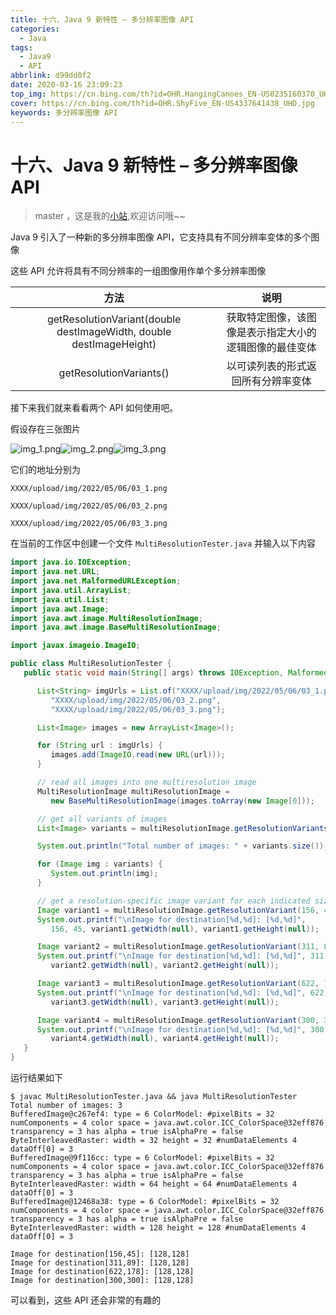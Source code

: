 ```yaml
---
title: 十六、Java 9 新特性 – 多分辨率图像 API
categories:
  - Java
tags:
  - Java9
  - API
abbrlink: d99dd0f2
date: 2020-03-16 23:09:23
top_img: https://cn.bing.com/th?id=OHR.HangingCanoes_EN-US0235160370_UHD.jpg
cover: https://cn.bing.com/th?id=OHR.ShyFive_EN-US4337641438_UHD.jpg
keywords: 多分辨率图像 API
---
```

# 十六、Java 9 新特性 – 多分辨率图像 API
> master ，这是我的[小站](https://www.tryrun.top),欢迎访问哦~~

Java 9 引入了一种新的多分辨率图像 API，它支持具有不同分辨率变体的多个图像

这些 API 允许将具有不同分辨率的一组图像用作单个多分辨率图像

|                             方法                             |                          说明                          |
| :----------------------------------------------------------: | :----------------------------------------------------: |
| getResolutionVariant(double destImageWidth, double destImageHeight) | 获取特定图像，该图像是表示指定大小的逻辑图像的最佳变体 |
|                   getResolutionVariants()                    |           以可读列表的形式返回所有分辨率变体           |

接下来我们就来看看两个 API 如何使用吧。

假设存在三张图片

![img_1.png](https://s3.uuu.ovh/imgs/2022/05/06/adab1e6446c1eb05.png)![img_2.png](https://s3.uuu.ovh/imgs/2022/05/06/4594bc269b11ce0d.png)![img_3.png](https://s3.uuu.ovh/imgs/2022/05/06/be120079d06faca0.png)

它们的地址分别为

```
XXXX/upload/img/2022/05/06/03_1.png

XXXX/upload/img/2022/05/06/03_2.png

XXXX/upload/img/2022/05/06/03_3.png
```

在当前的工作区中创建一个文件 `MultiResolutionTester.java` 并输入以下内容

```JAVA
import java.io.IOException;
import java.net.URL;
import java.net.MalformedURLException;
import java.util.ArrayList;
import java.util.List;
import java.awt.Image;
import java.awt.image.MultiResolutionImage;
import java.awt.image.BaseMultiResolutionImage;

import javax.imageio.ImageIO;

public class MultiResolutionTester {
   public static void main(String[] args) throws IOException, MalformedURLException {

      List<String> imgUrls = List.of("XXXX/upload/img/2022/05/06/03_1.png",
         "XXXX/upload/img/2022/05/06/03_2.png",
         "XXXX/upload/img/2022/05/06/03_3.png");

      List<Image> images = new ArrayList<Image>();

      for (String url : imgUrls) {
         images.add(ImageIO.read(new URL(url)));
      }

      // read all images into one multiresolution image
      MultiResolutionImage multiResolutionImage = 
         new BaseMultiResolutionImage(images.toArray(new Image[0]));

      // get all variants of images
      List<Image> variants = multiResolutionImage.getResolutionVariants();

      System.out.println("Total number of images: " + variants.size());

      for (Image img : variants) {
         System.out.println(img);
      }

      // get a resolution-specific image variant for each indicated size
      Image variant1 = multiResolutionImage.getResolutionVariant(156, 45);
      System.out.printf("\nImage for destination[%d,%d]: [%d,%d]", 
         156, 45, variant1.getWidth(null), variant1.getHeight(null));

      Image variant2 = multiResolutionImage.getResolutionVariant(311, 89);
      System.out.printf("\nImage for destination[%d,%d]: [%d,%d]", 311, 89, 
         variant2.getWidth(null), variant2.getHeight(null));

      Image variant3 = multiResolutionImage.getResolutionVariant(622, 178);
      System.out.printf("\nImage for destination[%d,%d]: [%d,%d]", 622, 178, 
         variant3.getWidth(null), variant3.getHeight(null));

      Image variant4 = multiResolutionImage.getResolutionVariant(300, 300);
      System.out.printf("\nImage for destination[%d,%d]: [%d,%d]", 300, 300, 
         variant4.getWidth(null), variant4.getHeight(null));
   }  
}
```

运行结果如下

```
$ javac MultiResolutionTester.java && java MultiResolutionTester
Total number of images: 3
BufferedImage@c267ef4: type = 6 ColorModel: #pixelBits = 32 numComponents = 4 color space = java.awt.color.ICC_ColorSpace@32eff876 transparency = 3 has alpha = true isAlphaPre = false ByteInterleavedRaster: width = 32 height = 32 #numDataElements 4 dataOff[0] = 3
BufferedImage@9f116cc: type = 6 ColorModel: #pixelBits = 32 numComponents = 4 color space = java.awt.color.ICC_ColorSpace@32eff876 transparency = 3 has alpha = true isAlphaPre = false ByteInterleavedRaster: width = 64 height = 64 #numDataElements 4 dataOff[0] = 3
BufferedImage@12468a38: type = 6 ColorModel: #pixelBits = 32 numComponents = 4 color space = java.awt.color.ICC_ColorSpace@32eff876 transparency = 3 has alpha = true isAlphaPre = false ByteInterleavedRaster: width = 128 height = 128 #numDataElements 4 dataOff[0] = 3

Image for destination[156,45]: [128,128]
Image for destination[311,89]: [128,128]
Image for destination[622,178]: [128,128]
Image for destination[300,300]: [128,128]
```

可以看到，这些 API 还会非常的有趣的